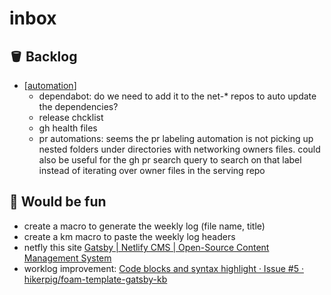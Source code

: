# inbox

## 🪣 Backlog

- [[automation]]
  - dependabot: do we need to add it to the net-* repos to auto update the dependencies?
  - release chcklist
  - gh health files
  - pr automations: seems the pr labeling automation is not picking up nested folders under directories with networking owners files. could also be useful for the gh pr search query to search on that label instead of iterating over owner files in the serving repo

## 💃 Would be fun
- create a macro to generate the weekly log (file name, title)
- create a km macro to paste the weekly log headers
- netfly this site [Gatsby | Netlify CMS | Open-Source Content Management System](https://www.netlifycms.org/docs/gatsby/#add-netlify-cms-to-your-site)
- worklog improvement: [Code blocks and syntax highlight · Issue #5 · hikerpig/foam-template-gatsby-kb](https://github.com/hikerpig/foam-template-gatsby-kb/issues/5)


[//begin]: # "Autogenerated link references for markdown compatibility"
[automation]: automation.md "automation"
[//end]: # "Autogenerated link references"